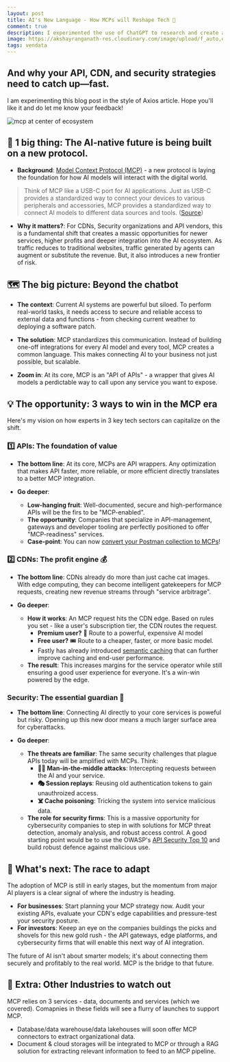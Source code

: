 ```yaml
---
layout: post
title: AI's New Language - How MCPs will Reshape Tech 🤖
comment: true
description: I experimented the use of ChatGPT to research and create an article about a very complex topic - the Hard Problme of Consciousness.
image: https://akshayranganath-res.cloudinary.com/image/upload/f_auto,q_auto,w_350/blog/mcp-introduction.png
tags: vendata
---
```

## And why your API, CDN, and security strategies need to catch up—fast.

I am experimenting this blog post in the style of Axios article. Hope you'll like it and do let me know your feedback!

![mcp at center of ecosystem](https://akshayranganath-res.cloudinary.com/image/upload/f_auto,q_auto,w_650/blog/mcp-introduction.png)
## 🧠 1 big thing: The AI-native future is being built on a new protocol.

* **Background**: [Model Context Protocol (MCP)](https://www.anthropic.com/news/model-context-protocol) - a new protocol is laying the foundation for how AI models will interact with the digital world.
>Think of MCP like a USB-C port for AI applications. Just as USB-C provides a standardized way to connect your devices to various peripherals and accessories, MCP provides a standardized way to connect AI models to different data sources and tools. ([Source](https://docs.anthropic.com/en/docs/agents-and-tools/mcp))

* **Why it matters?**: For CDNs, Security organizations and API vendors, this is a fundamental shift that creates a massic opportunities for newer services, higher profits and deeper integration into the AI ecosystem. As traffic reduces to traditional websites, traffic generated by agents can augment or substitute the revenue. But, it also introduces a new frontier of risk.

## 🗺️ The big picture: Beyond the chatbot

* **The context**: Current AI systems are powerful but siloed. To perform real-world tasks, it needs access to secure and reliable access to external data and functions - from checking current weather to deploying a software patch.

* **The solution**: MCP standardizes this communication. Instead of building one-off integrations for every AI model and every tool, MCP creates a common language. This makes connecting AI to your business not just possible, but scalable.

* **Zoom in**: At its core, MCP is an "API of APIs" - a wrapper that gives AI models a perdictable way to call upon any service you want to expose.


## 💡 The opportunity: 3 ways to win in the MCP era

Here's my vision on how experts in 3 key tech sectors can capitalize on the shift.

### 1️⃣ APIs: The foundation of value

* **The bottom line**: At its core, MCPs are API wrappers. Any optimization that makes API faster, more reliable, or more efficient directly translates to a better MCP integration.

* **Go deeper**:
    * **Low-hanging fruit**: Well-documented, secure and high-performance APIs will be the firs to be "MCP-enabled".
    * **The opportunity**: Companies that specialize in API-management, gateways and developer tooling are perfectly positioned to offer "MCP-readiness" services.
    * **Case-point**: You can now [convert your Postman collection to MCPs](https://learning.postman.com/docs/postman-ai-agent-builder/mcp-requests/create/)!

### 2️⃣ CDNs: The profit engine 💰

* **The bottom line**: CDNs already do more than just cache cat images. With edge computing, they can become intelligent gatekeepers for MCP requests, creating new revenue streams through "service arbitrage".

*  **Go deeper**: 
    * **How it works**: An MCP request hits the CDN edge. Based on rules you set - like a user's subscription tier, the CDN routes the request.
        * **Premium user?** 👑 Route to a powerful, expensive AI model
        * **Free user?** 🎟️ Route to a cheaper, faster, or more basic model.
        * Fastly has already introduced [semantic caching](https://www.fastly.com/blog/what-does-it-all-mean-an-introduction-to-semantic-caching-and-fastlys-ai) that can further improve caching and end-user performance.
    * **The result**: This increases margins for the service operator while still ensuring a good user experience for everyone. It's a win-win powered by the edge.

### Security: The essential guardian 🐘

* **The bottom line**: Connecting AI directly to your core services is poweful but risky. Opening up this new door means a much larger surface area for cyberattacks.

* **Go deeper**:
    * **The threats are familiar**: The same security challenges that plague APIs today will be amplified with MCPs. Think:
        * **🕵️‍♂️ Man-in-the-middle attacks**: Intercepting requests between the AI and your service.
        * **🎭 Session replays**: Reusing old authentication tokens to gain unauthroized access.
        * **☠️ Cache poisoning**: Tricking the system into service malicious data.
    * **The role for security firms**: This is a massive opportunity for cybersecurity companies to step in with solutions for MCP threat detection, anomaly analysis, and robust access control. A good starting point would be to use the OWASP's [API Security Top 10](https://owasp.org/www-project-api-security/) and build robust defence against malicious use.

## 🔮 What's next: The race to adapt

The adoption of MCP is still in early stages, but the momentum from major AI players is a clear signal of where the industry is heading.

* **For businesses**: Start planning your MCP strategy now. Audit your existing APIs, evaluate your CDN's edge capabilities and pressure-test your security posture.
* **For investors**: Keeep an eye on the companies buildings the picks and shovels for this new gold rush - the API gateways, edge platforms, and cybersecurity firms that will enable this next way of AI integration.

The future of AI isn't about smarter models; it's about connecting them securely and profitably to the real world. MCP is the bridge to that future.

## 👀 Extra: Other Industries to watch out

MCP relies on 3 services - data, documents and services (which we covered). Comapnies in these fields will see a flurry of launches to support MCP.

* Database/data warehouse/data lakehouses will soon offer MCP connectors to extract organizational data.
* Document & cloud storages will be integrated to MCP or through a RAG solution for extracting relevant information to feed to an MCP pipeline.